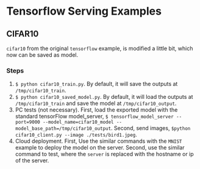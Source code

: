 # Tensorflow Serving Examples



## CIFAR10
`cifar10` from the original `tensorflow` example, is modified a little bit, which now can be saved as model.
### Steps
1. ```$ python cifar10_train.py```. By default, it will save the outputs at `/tmp/cifar10_train`.
2. ```$ python cifar10_saved_model.py```. By default, it will load the outputs at `/tmp/cifar10_train` and save the model at `/tmp/cifar10_output`.
3. PC tests (not necessary). First, load the exported model with the standard tensorFlow model_server, ```$ tensorflow_model_server --port=9000 --model_name=cifar10_model --model_base_path=/tmp/cifar10_output```. Second, send images, ```$python cifar10_client.py --image ./tests/bird1.jpeg```.
4. Cloud deployment. First, Use the similar commands with the `MNIST` example to deploy the model on the server. Second, use the similar command to test, where the `server` is replaced with the hostname or ip of the server.


